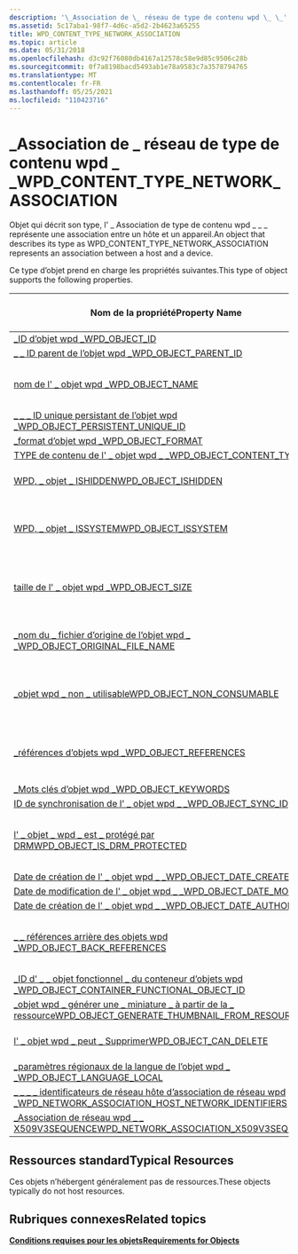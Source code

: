 ```yaml
---
description: '\_Association de \_ réseau de type de contenu wpd \_ \_'
ms.assetid: 5c17aba1-98f7-4d6c-a5d2-2b4623a65255
title: WPD_CONTENT_TYPE_NETWORK_ASSOCIATION
ms.topic: article
ms.date: 05/31/2018
ms.openlocfilehash: d3c92f76080db4167a12578c58e9d85c9506c28b
ms.sourcegitcommit: 0f7a8198bacd5493ab1e78a9583c7a3578794765
ms.translationtype: MT
ms.contentlocale: fr-FR
ms.lasthandoff: 05/25/2021
ms.locfileid: "110423716"
---
```

# <a name="wpd_content_type_network_association"></a><span data-ttu-id="38c11-103">\_Association de \_ réseau de type de contenu wpd \_ \_</span><span class="sxs-lookup"><span data-stu-id="38c11-103">WPD\_CONTENT\_TYPE\_NETWORK\_ASSOCIATION</span></span>

<span data-ttu-id="38c11-104">Objet qui décrit son type, l' \_ Association de type de contenu wpd \_ \_ \_ représente une association entre un hôte et un appareil.</span><span class="sxs-lookup"><span data-stu-id="38c11-104">An object that describes its type as WPD\_CONTENT\_TYPE\_NETWORK\_ASSOCIATION represents an association between a host and a device.</span></span>

<span data-ttu-id="38c11-105">Ce type d’objet prend en charge les propriétés suivantes.</span><span class="sxs-lookup"><span data-stu-id="38c11-105">This type of object supports the following properties.</span></span>



| <span data-ttu-id="38c11-106">Nom de la propriété</span><span class="sxs-lookup"><span data-stu-id="38c11-106">Property Name</span></span>         | <span data-ttu-id="38c11-107">Obligatoire ou facultatif</span><span class="sxs-lookup"><span data-stu-id="38c11-107">Required or Optional</span></span>        |
|----------------------------------------------------------------------------------------------------------------------------------------------|-----------------------------------------------------------------------|
| [<span data-ttu-id="38c11-108">\_ID d’objet wpd \_</span><span class="sxs-lookup"><span data-stu-id="38c11-108">WPD\_OBJECT\_ID</span></span>](object-properties.md)                                                                                       | <span data-ttu-id="38c11-109">Obligatoire.</span><span class="sxs-lookup"><span data-stu-id="38c11-109">Required.</span></span>                                                             |
| [<span data-ttu-id="38c11-110">\_ \_ ID parent de l’objet wpd \_</span><span class="sxs-lookup"><span data-stu-id="38c11-110">WPD\_OBJECT\_PARENT\_ID</span></span>](object-properties.md)                                                                        | <span data-ttu-id="38c11-111">Obligatoire.</span><span class="sxs-lookup"><span data-stu-id="38c11-111">Required.</span></span>                                                             |
| [<span data-ttu-id="38c11-112">nom de l' \_ objet wpd \_</span><span class="sxs-lookup"><span data-stu-id="38c11-112">WPD\_OBJECT\_NAME</span></span>](object-properties.md)                                                                                   | <span data-ttu-id="38c11-113">Obligatoire si l’objet représente un fichier.</span><span class="sxs-lookup"><span data-stu-id="38c11-113">Required if the object represents a file.</span></span>                             |
| [<span data-ttu-id="38c11-114">\_ \_ \_ ID unique persistant de l’objet wpd \_</span><span class="sxs-lookup"><span data-stu-id="38c11-114">WPD\_OBJECT\_PERSISTENT\_UNIQUE\_ID</span></span>](object-properties.md)                                                 | <span data-ttu-id="38c11-115">Obligatoire.</span><span class="sxs-lookup"><span data-stu-id="38c11-115">Required.</span></span>                                                             |
| [<span data-ttu-id="38c11-116">\_format d’objet wpd \_</span><span class="sxs-lookup"><span data-stu-id="38c11-116">WPD\_OBJECT\_FORMAT</span></span>](object-properties.md)                                                                               | <span data-ttu-id="38c11-117">Obligatoire.</span><span class="sxs-lookup"><span data-stu-id="38c11-117">Required.</span></span>                                                             |
| [<span data-ttu-id="38c11-118">TYPE de contenu de l' \_ objet wpd \_ \_</span><span class="sxs-lookup"><span data-stu-id="38c11-118">WPD\_OBJECT\_CONTENT\_TYPE</span></span>](object-properties.md)                                                                  | <span data-ttu-id="38c11-119">Obligatoire.</span><span class="sxs-lookup"><span data-stu-id="38c11-119">Required.</span></span>                                                             |
| [<span data-ttu-id="38c11-120">WPD, \_ objet \_ ISHIDDEN</span><span class="sxs-lookup"><span data-stu-id="38c11-120">WPD\_OBJECT\_ISHIDDEN</span></span>](object-properties.md)                                                                           | <span data-ttu-id="38c11-121">Obligatoire si l’objet est masqué.</span><span class="sxs-lookup"><span data-stu-id="38c11-121">Required if the object is hidden.</span></span>                                     |
| [<span data-ttu-id="38c11-122">WPD, \_ objet \_ ISSYSTEM</span><span class="sxs-lookup"><span data-stu-id="38c11-122">WPD\_OBJECT\_ISSYSTEM</span></span>](object-properties.md)                                                                           | <span data-ttu-id="38c11-123">Obligatoire si l’objet est un objet système (représente un fichier système).</span><span class="sxs-lookup"><span data-stu-id="38c11-123">Required if the object is a system object (represents a system file).</span></span> |
| [<span data-ttu-id="38c11-124">taille de l' \_ objet wpd \_</span><span class="sxs-lookup"><span data-stu-id="38c11-124">WPD\_OBJECT\_SIZE</span></span>](object-properties.md)                                                                                   | <span data-ttu-id="38c11-125">Obligatoire si l’objet a au moins une ressource.</span><span class="sxs-lookup"><span data-stu-id="38c11-125">Required if the object has at least one resource.</span></span>                     |
| [<span data-ttu-id="38c11-126">\_nom du \_ fichier d’origine de l’objet wpd \_ \_</span><span class="sxs-lookup"><span data-stu-id="38c11-126">WPD\_OBJECT\_ORIGINAL\_FILE\_NAME</span></span>](object-properties.md)                                                     | <span data-ttu-id="38c11-127">Obligatoire si l’objet représente un fichier.</span><span class="sxs-lookup"><span data-stu-id="38c11-127">Required if the object represents a file.</span></span>                             |
| [<span data-ttu-id="38c11-128">\_objet wpd \_ non \_ utilisable</span><span class="sxs-lookup"><span data-stu-id="38c11-128">WPD\_OBJECT\_NON\_CONSUMABLE</span></span>](object-properties.md)                                                              | <span data-ttu-id="38c11-129">Recommandé si l’objet n’est pas destiné à être consommé par l’appareil.</span><span class="sxs-lookup"><span data-stu-id="38c11-129">Recommended if the object is not meant for consumption by the device.</span></span> |
| [<span data-ttu-id="38c11-130">\_références d’objets wpd \_</span><span class="sxs-lookup"><span data-stu-id="38c11-130">WPD\_OBJECT\_REFERENCES</span></span>](object-properties.md)                                                                       | <span data-ttu-id="38c11-131">Obligatoire si l’objet a des références à d’autres objets.</span><span class="sxs-lookup"><span data-stu-id="38c11-131">Required if the object has references to other objects.</span></span>               |
| [<span data-ttu-id="38c11-132">\_Mots clés d’objet wpd \_</span><span class="sxs-lookup"><span data-stu-id="38c11-132">WPD\_OBJECT\_KEYWORDS</span></span>](object-properties.md)                                                                           | <span data-ttu-id="38c11-133">facultatif.</span><span class="sxs-lookup"><span data-stu-id="38c11-133">Optional.</span></span>                                                             |
| [<span data-ttu-id="38c11-134">ID de synchronisation de l' \_ objet wpd \_ \_</span><span class="sxs-lookup"><span data-stu-id="38c11-134">WPD\_OBJECT\_SYNC\_ID</span></span>](object-properties.md)                                                                            | <span data-ttu-id="38c11-135">facultatif.</span><span class="sxs-lookup"><span data-stu-id="38c11-135">Optional.</span></span>                                                             |
| [<span data-ttu-id="38c11-136">l' \_ objet \_ wpd \_ est \_ protégé par DRM</span><span class="sxs-lookup"><span data-stu-id="38c11-136">WPD\_OBJECT\_IS\_DRM\_PROTECTED</span></span>](object-properties.md)                                                         | <span data-ttu-id="38c11-137">Obligatoire si l’objet est protégé par la technologie DRM.</span><span class="sxs-lookup"><span data-stu-id="38c11-137">Required if the object is protected by DRM technology.</span></span>                |
| [<span data-ttu-id="38c11-138">Date de création de l' \_ objet wpd \_ \_</span><span class="sxs-lookup"><span data-stu-id="38c11-138">WPD\_OBJECT\_DATE\_CREATED</span></span>](object-properties.md)                                                                  | <span data-ttu-id="38c11-139">facultatif.</span><span class="sxs-lookup"><span data-stu-id="38c11-139">Optional.</span></span>                                                             |
| [<span data-ttu-id="38c11-140">Date de modification de l' \_ objet wpd \_ \_</span><span class="sxs-lookup"><span data-stu-id="38c11-140">WPD\_OBJECT\_DATE\_MODIFIED</span></span>](object-properties.md)                                                                | <span data-ttu-id="38c11-141">Recommandé.</span><span class="sxs-lookup"><span data-stu-id="38c11-141">Recommended.</span></span>                                                          |
| [<span data-ttu-id="38c11-142">Date de création de l' \_ objet wpd \_ \_</span><span class="sxs-lookup"><span data-stu-id="38c11-142">WPD\_OBJECT\_DATE\_AUTHORED</span></span>](object-properties.md)                                                                | <span data-ttu-id="38c11-143">facultatif.</span><span class="sxs-lookup"><span data-stu-id="38c11-143">Optional.</span></span>                                                             |
| [<span data-ttu-id="38c11-144">\_ \_ références arrière des objets wpd \_</span><span class="sxs-lookup"><span data-stu-id="38c11-144">WPD\_OBJECT\_BACK\_REFERENCES</span></span>](object-properties.md)                                                                                       | <span data-ttu-id="38c11-145">Recommandé si l’objet est référencé par un autre objet.</span><span class="sxs-lookup"><span data-stu-id="38c11-145">Recommended if the object is referenced by another object.</span></span>            |
| [<span data-ttu-id="38c11-146">\_ID d' \_ \_ objet fonctionnel \_ du conteneur d’objets wpd \_</span><span class="sxs-lookup"><span data-stu-id="38c11-146">WPD\_OBJECT\_CONTAINER\_FUNCTIONAL\_OBJECT\_ID</span></span>](object-properties.md)                            | <span data-ttu-id="38c11-147">facultatif.</span><span class="sxs-lookup"><span data-stu-id="38c11-147">Optional.</span></span>                                                             |
| [<span data-ttu-id="38c11-148">\_objet wpd \_ générer une \_ miniature \_ à partir de la \_ ressource</span><span class="sxs-lookup"><span data-stu-id="38c11-148">WPD\_OBJECT\_GENERATE\_THUMBNAIL\_FROM\_RESOURCE</span></span>](object-properties.md)                        | <span data-ttu-id="38c11-149">facultatif.</span><span class="sxs-lookup"><span data-stu-id="38c11-149">Optional.</span></span>                                                             |
| [<span data-ttu-id="38c11-150">l' \_ objet wpd \_ peut \_ Supprimer</span><span class="sxs-lookup"><span data-stu-id="38c11-150">WPD\_OBJECT\_CAN\_DELETE</span></span>](object-properties.md)                                                                      | <span data-ttu-id="38c11-151">Obligatoire si l’objet ne peut pas être supprimé.</span><span class="sxs-lookup"><span data-stu-id="38c11-151">Required if the object cannot be deleted.</span></span>                             |
| [<span data-ttu-id="38c11-152">\_paramètres régionaux de la langue de l’objet wpd \_ \_</span><span class="sxs-lookup"><span data-stu-id="38c11-152">WPD\_OBJECT\_LANGUAGE\_LOCAL</span></span>](object-properties.md)                                                                                        | <span data-ttu-id="38c11-153">facultatif.</span><span class="sxs-lookup"><span data-stu-id="38c11-153">Optional.</span></span>                                                             |
| [<span data-ttu-id="38c11-154">\_ \_ \_ \_ identificateurs de réseau hôte d’association de réseau wpd \_</span><span class="sxs-lookup"><span data-stu-id="38c11-154">WPD\_NETWORK\_ASSOCIATION\_HOST\_NETWORK\_IDENTIFIERS</span></span>](network-association-properties.md) | <span data-ttu-id="38c11-155">Obligatoire.</span><span class="sxs-lookup"><span data-stu-id="38c11-155">Required.</span></span>                                                             |
| [<span data-ttu-id="38c11-156">\_Association de réseau wpd \_ \_ X509V3SEQUENCE</span><span class="sxs-lookup"><span data-stu-id="38c11-156">WPD\_NETWORK\_ASSOCIATION\_X509V3SEQUENCE</span></span>](network-association-properties.md)                       | <span data-ttu-id="38c11-157">facultatif.</span><span class="sxs-lookup"><span data-stu-id="38c11-157">Optional.</span></span>                                                             |



 

## <a name="typical-resources"></a><span data-ttu-id="38c11-158">Ressources standard</span><span class="sxs-lookup"><span data-stu-id="38c11-158">Typical Resources</span></span>

<span data-ttu-id="38c11-159">Ces objets n’hébergent généralement pas de ressources.</span><span class="sxs-lookup"><span data-stu-id="38c11-159">These objects typically do not host resources.</span></span>

## <a name="related-topics"></a><span data-ttu-id="38c11-160">Rubriques connexes</span><span class="sxs-lookup"><span data-stu-id="38c11-160">Related topics</span></span>

<dl> <dt>

[<span data-ttu-id="38c11-161">**Conditions requises pour les objets**</span><span class="sxs-lookup"><span data-stu-id="38c11-161">**Requirements for Objects**</span></span>](requirements-for-objects.md)
</dt> </dl>

 

 



